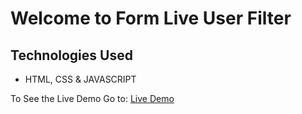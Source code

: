 # Welcome to Form Live User Filter

## Technologies Used
- HTML, CSS & JAVASCRIPT 

To See the Live Demo Go to: [Live Demo](https://pnsvn3035.github.io/live-user-filter/)
